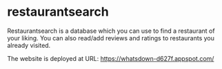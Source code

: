 # restaurantsearch

Restaurantsearch is a database which you can use to find a restaurant of your liking. You can also read/add reviews and ratings to restaurants you already visited.

The website is deployed at URL:
https://whatsdown-d627f.appspot.com/
